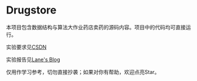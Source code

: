 # Drugstore
本项目包含数据结构与算法大作业药店卖药的源码内容。项目中的代码均可直接运行。

实验要求见[CSDN](https://blog.csdn.net/Lane0218/article/details/135887953)

实验报告见[Lane's Blog](https://www.lane0218.top/KB/t928q1x9/)

仅用作学习参考，切勿直接抄袭；如果对你有帮助，欢迎点亮Star。
